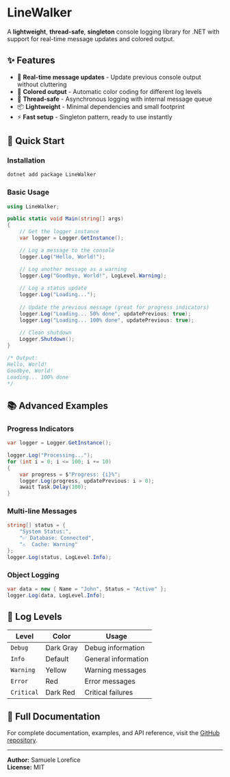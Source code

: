 # LineWalker

A **lightweight**, **thread-safe**, **singleton** console logging library for .NET with support for real-time message updates and colored output.

## ✨ Features

- 🔄 **Real-time message updates** - Update previous console output without cluttering
- 🎨 **Colored output** - Automatic color coding for different log levels  
- 🧵 **Thread-safe** - Asynchronous logging with internal message queue
- 📦 **Lightweight** - Minimal dependencies and small footprint
- ⚡ **Fast setup** - Singleton pattern, ready to use instantly

## 🚀 Quick Start

### Installation

```bash
dotnet add package LineWalker
```

### Basic Usage

```csharp
using LineWalker;

public static void Main(string[] args)
{
    // Get the logger instance
    var logger = Logger.GetInstance();

    // Log a message to the console
    logger.Log("Hello, World!");

    // Log another message as a warning
    logger.Log("Goodbye, World!", LogLevel.Warning);
    
    // Log a status update
    logger.Log("Loading...");
    
    // Update the previous message (great for progress indicators)
    logger.Log("Loading... 50% done", updatePrevious: true);
    logger.Log("Loading... 100% done", updatePrevious: true);
    
    // Clean shutdown
    Logger.Shutdown();
}

/* Output:
Hello, World!
Goodbye, World!
Loading... 100% done
*/
```

## 📚 Advanced Examples

### Progress Indicators

```csharp
var logger = Logger.GetInstance();

logger.Log("Processing...");
for (int i = 0; i <= 100; i += 10)
{
    var progress = $"Progress: {i}%";
    logger.Log(progress, updatePrevious: i > 0);
    await Task.Delay(100);
}
```

### Multi-line Messages

```csharp
string[] status = {
    "System Status:",
    "✅ Database: Connected",
    "⚠️  Cache: Warning"
};
logger.Log(status, LogLevel.Info);
```

### Object Logging

```csharp
var data = new { Name = "John", Status = "Active" };
logger.Log(data, LogLevel.Info);
```

## 🎯 Log Levels

| Level | Color | Usage |
|-------|-------|-------|
| `Debug` | Dark Gray | Debug information |
| `Info` | Default | General information |
| `Warning` | Yellow | Warning messages |
| `Error` | Red | Error messages |  
| `Critical` | Dark Red | Critical failures |

## 📖 Full Documentation

For complete documentation, examples, and API reference, visit the [GitHub repository](https://github.com/SamueleLorefice/LineWalker).

---

**Author:** Samuele Lorefice  
**License:** MIT